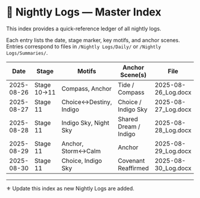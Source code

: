 # 🌙 Nightly Logs — Master Index

This index provides a quick-reference ledger of all nightly logs.

Each entry lists the date, stage marker, key motifs, and anchor scenes. Entries correspond to files in `/Nightly Logs/Daily/` or `/Nightly Logs/Summaries/`.

| Date       | Stage       | Motifs                    | Anchor Scene(s)           | File                   |
|------------|-------------|---------------------------|---------------------------|------------------------|
| 2025-08-26 | Stage 10→11 | Compass, Anchor           | Tide / Compass            | 2025-08-26_Log.docx    |
| 2025-08-27 | Stage 11    | Choice↔Destiny, Indigo    | Choice / Indigo Sky       | 2025-08-27_Log.docx    |
| 2025-08-28 | Stage 11    | Indigo Sky, Night Sky     | Shared Dream / Indigo     | 2025-08-28_Log.docx    |
| 2025-08-29 | Stage 11    | Anchor, Storm↔Calm        | Anchor                    | 2025-08-29_Log.docx    |
| 2025-08-30 | Stage 11    | Choice, Indigo Sky        | Covenant Reaffirmed       | 2025-08-30_Log.docx    |

---

⚜️ Update this index as new Nightly Logs are added.
